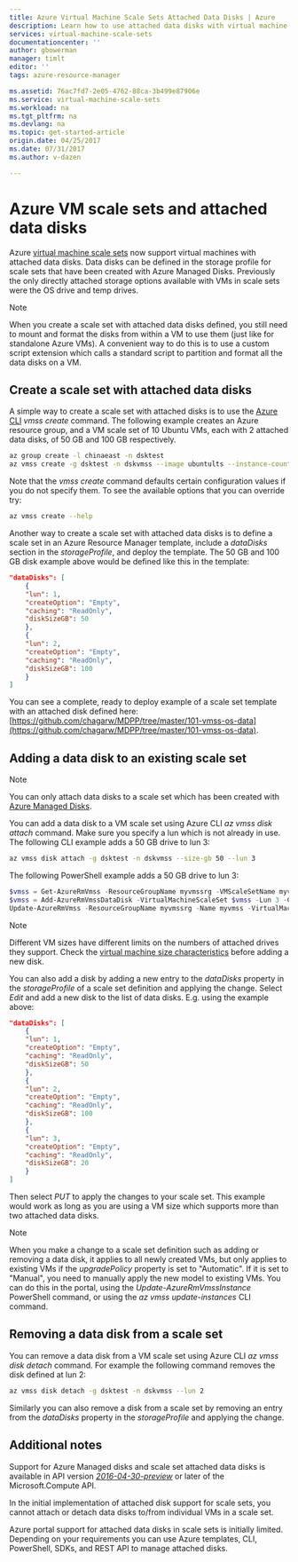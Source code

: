 ```yaml
---
title: Azure Virtual Machine Scale Sets Attached Data Disks | Azure
description: Learn how to use attached data disks with virtual machine scale sets
services: virtual-machine-scale-sets
documentationcenter: ''
author: gbowerman
manager: timlt
editor: ''
tags: azure-resource-manager

ms.assetid: 76ac7fd7-2e05-4762-88ca-3b499e87906e
ms.service: virtual-machine-scale-sets
ms.workload: na
ms.tgt_pltfrm: na
ms.devlang: na
ms.topic: get-started-article
origin.date: 04/25/2017
ms.date: 07/31/2017
ms.author: v-dazen

---
```

# Azure VM scale sets and attached data disks
Azure [virtual machine scale sets](/virtual-machine-scale-sets/) now support virtual machines with attached data disks. Data disks can be defined in the storage profile for scale sets that have been created with Azure Managed Disks. Previously the only directly attached storage options available with VMs in scale sets were the OS drive and temp drives.

> [!NOTE]
>  When you create a scale set with attached data disks defined, you still need to mount and format the disks from within a VM to use them (just like for standalone Azure VMs). A convenient way to do this is to use a custom script extension which calls a standard script to partition and format all the data disks on a VM.

## Create a scale set with attached data disks
A simple way to create a scale set with attached disks is to use the [Azure CLI](https://github.com/Azure/azure-cli) _vmss create_ command. The following example creates an Azure resource group, and a VM scale set of 10 Ubuntu VMs, each with 2 attached data disks, of 50 GB and 100 GB respectively.
```bash
az group create -l chinaeast -n dsktest
az vmss create -g dsktest -n dskvmss --image ubuntults --instance-count 10 --data-disk-sizes-gb 50 100
```
Note that the _vmss create_ command defaults certain configuration values if you do not specify them. To see the available options that you can override try:
```bash
az vmss create --help
```
Another way to create a scale set with attached data disks is to define a scale set in an Azure Resource Manager template, include a _dataDisks_ section in the _storageProfile_, and deploy the template. The 50 GB and 100 GB disk example above would be defined like this in the template:
```json
"dataDisks": [
    {
    "lun": 1,
    "createOption": "Empty",
    "caching": "ReadOnly",
    "diskSizeGB": 50
    },
    {
    "lun": 2,
    "createOption": "Empty",
    "caching": "ReadOnly",
    "diskSizeGB": 100
    }
]
```
You can see a complete, ready to deploy example of a scale set template with an attached disk defined here: [https://github.com/chagarw/MDPP/tree/master/101-vmss-os-data](https://github.com/chagarw/MDPP/tree/master/101-vmss-os-data).

## Adding a data disk to an existing scale set
> [!NOTE]
>  You can only attach data disks to a scale set which has been created with [Azure Managed Disks](./virtual-machine-scale-sets-managed-disks.md).

You can add a data disk to a VM scale set using Azure CLI _az vmss disk attach_ command. Make sure you specify a lun which is not already in use. The following CLI example adds a 50 GB drive to lun 3:
```bash
az vmss disk attach -g dsktest -n dskvmss --size-gb 50 --lun 3
```

The following PowerShell example adds a 50 GB drive to lun 3:
```powershell
$vmss = Get-AzureRmVmss -ResourceGroupName myvmssrg -VMScaleSetName myvmss
$vmss = Add-AzureRmVmssDataDisk -VirtualMachineScaleSet $vmss -Lun 3 -Caching 'ReadWrite' -CreateOption Empty -DiskSizeGB 50 -StorageAccountType StandardLRS
Update-AzureRmVmss -ResourceGroupName myvmssrg -Name myvmss -VirtualMachineScaleSet $vmss
```

> [!NOTE]
> Different VM sizes have different limits on the numbers of attached drives they support. Check the [virtual machine size characteristics](../virtual-machines/windows/sizes.md) before adding a new disk.

You can also add a disk by adding a new entry to the _dataDisks_ property in the _storageProfile_ of a scale set definition and applying the change. Select _Edit_ and add a new disk to the list of data disks. E.g. using the example above:
```json
"dataDisks": [
    {
    "lun": 1,
    "createOption": "Empty",
    "caching": "ReadOnly",
    "diskSizeGB": 50
    },
    {
    "lun": 2,
    "createOption": "Empty",
    "caching": "ReadOnly",
    "diskSizeGB": 100
    },
    {
    "lun": 3,
    "createOption": "Empty",
    "caching": "ReadOnly",
    "diskSizeGB": 20
    }          
]
```
Then select _PUT_ to apply the changes to your scale set. This example would work as long as you are using a VM size which supports more than two attached data disks.

> [!NOTE]
> When you make a change to a scale set definition such as adding or removing a data disk, it applies to all newly created VMs, but only applies to existing VMs if the _upgradePolicy_ property is set to "Automatic". If it is set to "Manual", you need to manually apply the new model to existing VMs. You can do this in the portal, using the _Update-AzureRmVmssInstance_ PowerShell command, or using the _az vmss update-instances_ CLI command.

## Removing a data disk from a scale set
You can remove a data disk from a VM scale set using Azure CLI _az vmss disk detach_ command. For example the following command removes the disk defined at lun 2:
```bash
az vmss disk detach -g dsktest -n dskvmss --lun 2
```  
Similarly you can also remove a disk from a scale set by removing an entry from the _dataDisks_ property in the _storageProfile_ and applying the change. 

## Additional notes
Support for Azure Managed disks and scale set attached data disks is available in API version [_2016-04-30-preview_](https://github.com/Azure/azure-rest-api-specs/blob/master/arm-compute/2016-04-30-preview/swagger/compute.json) or later of the Microsoft.Compute API.

In the initial implementation of attached disk support for scale sets, you cannot attach or detach data disks to/from individual VMs in a scale set.

Azure portal support for attached data disks in scale sets is initially limited. Depending on your requirements you can use Azure templates, CLI, PowerShell, SDKs, and REST API to manage attached disks.